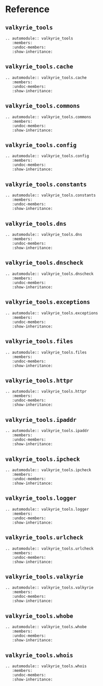 # Reference

## `valkyrie_tools`

```{eval-rst}
.. automodule:: valkyrie_tools
   :members:
   :undoc-members:
   :show-inheritance:
```

## `valkyrie_tools.cache`

```{eval-rst}
.. automodule:: valkyrie_tools.cache
   :members:
   :undoc-members:
   :show-inheritance:
```

## `valkyrie_tools.commons`

```{eval-rst}
.. automodule:: valkyrie_tools.commons
   :members:
   :undoc-members:
   :show-inheritance:
```

## `valkyrie_tools.config`

```{eval-rst}
.. automodule:: valkyrie_tools.config
   :members:
   :undoc-members:
   :show-inheritance:
```

## `valkyrie_tools.constants`

```{eval-rst}
.. automodule:: valkyrie_tools.constants
   :members:
   :undoc-members:
   :show-inheritance:
```

## `valkyrie_tools.dns`

```{eval-rst}
.. automodule:: valkyrie_tools.dns
   :members:
   :undoc-members:
   :show-inheritance:
```

## `valkyrie_tools.dnscheck`

```{eval-rst}
.. automodule:: valkyrie_tools.dnscheck
   :members:
   :undoc-members:
   :show-inheritance:
```

## `valkyrie_tools.exceptions`

```{eval-rst}
.. automodule:: valkyrie_tools.exceptions
   :members:
   :undoc-members:
   :show-inheritance:
```

## `valkyrie_tools.files`

```{eval-rst}
.. automodule:: valkyrie_tools.files
   :members:
   :undoc-members:
   :show-inheritance:
```

## `valkyrie_tools.httpr`

```{eval-rst}
.. automodule:: valkyrie_tools.httpr
   :members:
   :undoc-members:
   :show-inheritance:
```

## `valkyrie_tools.ipaddr`

```{eval-rst}
.. automodule:: valkyrie_tools.ipaddr
   :members:
   :undoc-members:
   :show-inheritance:
```

## `valkyrie_tools.ipcheck`

```{eval-rst}
.. automodule:: valkyrie_tools.ipcheck
   :members:
   :undoc-members:
   :show-inheritance:
```

## `valkyrie_tools.logger`

```{eval-rst}
.. automodule:: valkyrie_tools.logger
   :members:
   :undoc-members:
   :show-inheritance:
```

## `valkyrie_tools.urlcheck`

```{eval-rst}
.. automodule:: valkyrie_tools.urlcheck
   :members:
   :undoc-members:
   :show-inheritance:
```

## `valkyrie_tools.valkyrie`

```{eval-rst}
.. automodule:: valkyrie_tools.valkyrie
   :members:
   :undoc-members:
   :show-inheritance:
```

## `valkyrie_tools.whobe`

```{eval-rst}
.. automodule:: valkyrie_tools.whobe
   :members:
   :undoc-members:
   :show-inheritance:
```

## `valkyrie_tools.whois`

```{eval-rst}
.. automodule:: valkyrie_tools.whois
   :members:
   :undoc-members:
   :show-inheritance:
```

